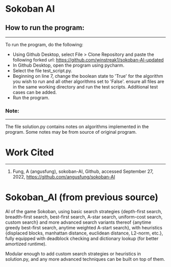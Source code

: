 # Sokoban AI

## How to run the program:
*********************************
To run the program, do the following:
- Using Github Desktop, select File > Clone Repository and paste the following forked url: https://github.com/winstreak1/sokoban-AI-updated
- In Github Desktop, open the program using pycharm.
- Select the file test_script.py. 
- Beginning on line 7, change the boolean state to 'True' for the algorithm you wish to run and all other algorithms set to 'False'.
ensure all files are in the same working directory and run the test scripts. Additional test cases can be added.
- Run the program.

### Note:
*********************************
The file solution.py contains notes on algorithms implemented in the program. Some notes may be from source of original program.

# Work Cited
*********************************
1) Fung, A (angusfung), sokoban-AI, Github, accessed September 27, 2022, https://github.com/angusfung/sokoban-AI


# Sokoban_AI (from previous source)
AI of the game Sokoban, using basic search strategies {depth-first search, breadth-first search, best-first search, A-star search, uniform-cost search, custom search} and more advanced search variants thereof {anytime greedy best-first search, anytime weighted A-start search}, with heuristics {displaced blocks, manhattan distance, euclidean distance, L2-norm, etc.}, fully equipped with deadblock checking and dictionary lookup (for better amortized runtime).

Modular enough to add custom search strategies or heuristics in solution.py, and any more advanced techniques can be built on top of them.